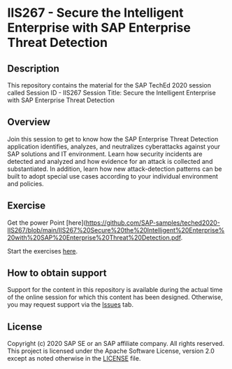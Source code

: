 # IIS267 - Secure the Intelligent Enterprise with SAP Enterprise Threat Detection

## Description

This repository contains the material for the SAP TechEd 2020 session called Session ID - IIS267 
Session Title:
Secure the Intelligent Enterprise with SAP Enterprise Threat Detection

## Overview

Join this session to get to know how the SAP Enterprise Threat Detection application identifies, analyzes, and neutralizes cyberattacks against your SAP solutions and IT environment. Learn how security incidents are detected and analyzed and how evidence for an attack is collected and substantiated. In addition, learn how new attack-detection patterns can be built to adopt special use cases according to your individual environment and policies.


## Exercise
Get the power Point [here](https://github.com/SAP-samples/teched2020-IIS267/blob/main/IIS267%20Secure%20the%20Intelligent%20Enterprise%20with%20SAP%20Enterprise%20Threat%20Detection.pdf.

Start the exercises [here](https://github.com/SAP-samples/teched2020-IIS267/blob/main/SAP_ENTERPRISE_THREAT_DETECTION_Exercises_ETD2_1_HandsOnPartnerWorkshop.pdf).
    

## How to obtain support

Support for the content in this repository is available during the actual time of the online session for which this content has been designed. Otherwise, you may request support via the [Issues](../../issues) tab.

## License
Copyright (c) 2020 SAP SE or an SAP affiliate company. All rights reserved. This project is licensed under the Apache Software License, version 2.0 except as noted otherwise in the [LICENSE](LICENSES/Apache-2.0.txt) file.
